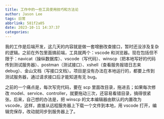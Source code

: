 ```yaml
---
title: 工作中的一些工具使用技巧和方法论
author: Jason Lee
tags: 日常
abbrlink: 581f2a05
date: 2023-10-11 14:37:37
categories:
---
```


我的工作是后端开发，这几天的内容就是做一套增删改查接口，暂时还没涉及复杂的逻辑。之前在外包里面搞前端，工具就两个：vscode 和浏览器。现在包括但不限于：navicat（操纵数据库）、vscode（写代码）、winscp（把本地写好的代码传到测试服务器）、postman（测试接口）、xshell（查看服务报错日志来 debug）、金山文档（写接口文档）。项目是没有办法在本地运行的，都要上传到测试服务器，通过请求接口后才能知道有无 bug。

之前的一个痛点是，每次写完代码，要在 scp 里面改目录，拖进去；如果每次修改 model、service、controller，就要拖动三次，还容易看错目录，搞得很紧张。后来，自己想的办法是，把 winscp 的文本编辑器由默认的内置改为 vscode，这样，直接从远程服务器上下载一个文件到本地，用 vscode 打开，编辑完保存，改动就同步到服务器上了。
